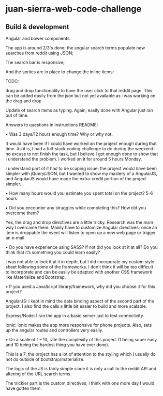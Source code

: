 # juan-sierra-web-code-challenge


## Build & development

Angular and bower components:

The app is around 2/3's done: the angular search terms populate new searches from reddit using JSON; 

The search bar is responsive;

And the sprites are in place to change the inline items:

TODO:

drag and drop functionality to have the user click to that reddit page. This can be added easily from the json but not yet available as i was working on the drag and drop

Update of search items as typing. Again, easily done with Angular just ran out of time.

Answers to questions in instructions README:


• Was 3 days/12 hours enough time? Why or why not.

It would have been if I could have worked on the project enough during that time. As it is, I had a full-stack coding challenge to do during the weekend--no excuse to not finish the task, but I believe I got enough done to show that I understand the problem. I worked on it for around 5 hours Monday.

I understand part of it had to be scoping issue; the project would have been simpler with jQuery/JSON, but I wanted to show my mastery of a AngularJS, and AngularJS would have made the extra-credit portion of the project simpler.

• How many hours would you estimate you spent total on the project?
5-6 hours

• Did you encounter any struggles while completing this? How did you overcome them?

Yes, the drag and drop directives are a little tricky. Research was the main way I overcame them. Mainly have to customize Angular directives; once an item is droppable the event will listen to open up a new web page or trigger an e-mail

• Do you have experience using SASS? If not did you look at it at all? Do you think
that it’s something you could learn easily?

I was not able to look it at it in depth, but I did incorporate my custom style sheet following some of the frameworks. I don't think it will be too difficult to incorporate and can be easily be adapted with another CSS framework like Materialize and Bootstrap.

• If you used a JavaScript library/framework, why did you choose it for this project?

AngularJS: I kept in mind the data binding aspect of the second part of the project. I also find the calls a little bit easier to build and more scalable.

Express/Node: I ran the app in a basic server just to test connectivity

Ionic: ionic makes the app more responsive for phone projects. Also, sets up the angular routes and controllers very easily.

• On a scale of 1 – 10, rate the complexity of this project (1 being super easy and 10
being the hardest thing you have ever done).

This is a 7; the project has a lot of attention to the styling which I usually do not do outside of bootstrap/materialize. 

The logic of the JS is fairly simple since it is only a call to the reddit API and altering of the URL search terms.

The trickier part is the custom directives; I think with one more day I would have gotten them.